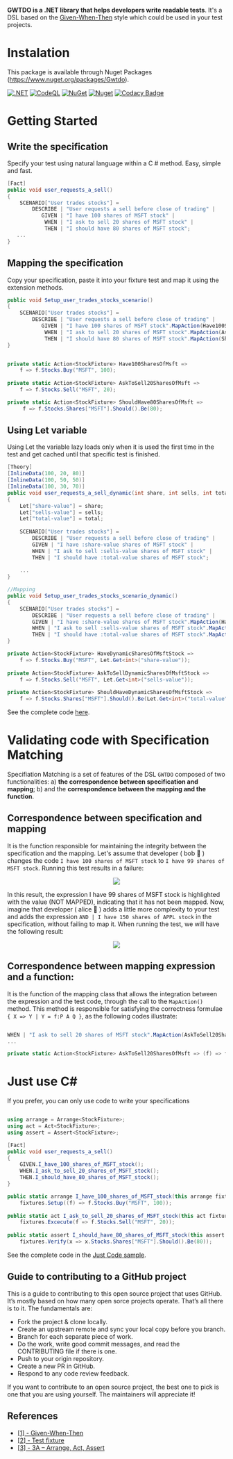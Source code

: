 **GWTDO is a .NET library that helps developers write readable tests**.
It's a DSL based on the [Given-When-Then](https://martinfowler.com/bliki/GivenWhenThen.html) style which could be used in your test projects.

# Instalation
This package is available through Nuget Packages (https://www.nuget.org/packages/Gwtdo).

[![.NET](https://github.com/8T4/gwtdo/actions/workflows/dotnet.yml/badge.svg)](https://github.com/8T4/gwtdo/actions/workflows/dotnet.yml)
[![CodeQL](https://github.com/8T4/gwtdo/actions/workflows/codeql-analysis.yml/badge.svg)](https://github.com/8T4/gwtdo/actions/workflows/codeql-analysis.yml)
[![NuGet](https://img.shields.io/nuget/v/Gwtdo.svg)](https://www.nuget.org/packages/Gwtdo) 
[![Nuget](https://img.shields.io/nuget/dt/Gwtdo.svg)](https://www.nuget.org/packages/Gwtdo) 
[![Codacy Badge](https://app.codacy.com/project/badge/Grade/51e1962835f24f65a3813d078061a9ef)](https://www.codacy.com/gh/8T4/gwtdo/dashboard?utm_source=github.com&amp;utm_medium=referral&amp;utm_content=8T4/gwtdo&amp;utm_campaign=Badge_Grade)

# Getting Started

## Write the specification
Specify your test using natural language within a C # method. Easy, simple and fast.
```c#
[Fact]
public void user_requests_a_sell()
{
    SCENARIO["User trades stocks"] =
        DESCRIBE | "User requests a sell before close of trading" |
           GIVEN | "I have 100 shares of MSFT stock" |
            WHEN | "I ask to sell 20 shares of MSFT stock" |
            THEN | "I should have 80 shares of MSFT stock";
   ...
}
```

## Mapping the specification
Copy your specification, paste it into your fixture test and map it using the extension methods.

```c#
public void Setup_user_trades_stocks_scenario()
{
    SCENARIO["User trades stocks"] =
        DESCRIBE | "User requests a sell before close of trading" |
           GIVEN | "I have 100 shares of MSFT stock".MapAction(Have100SharesOfMsft) |
            WHEN | "I ask to sell 20 shares of MSFT stock".MapAction(AskToSell20SharesOfMsft) |
            THEN | "I should have 80 shares of MSFT stock".MapAction(ShouldHave80SharesOfMsft);
}


private static Action<StockFixture> Have100SharesOfMsft => 
    f => f.Stocks.Buy("MSFT", 100);
    
private static Action<StockFixture> AskToSell20SharesOfMsft => 
    f => f.Stocks.Sell("MSFT", 20);    

private static Action<StockFixture> ShouldHave80SharesOfMsft => 
     f => f.Stocks.Shares["MSFT"].Should().Be(80);     

```

## Using Let variable
Using Let the variable lazy loads only when it is used the first time in the test and get cached until that specific test is finished.

```c#
[Theory]
[InlineData(100, 20, 80)]
[InlineData(100, 50, 50)]
[InlineData(100, 30, 70)]
public void user_requests_a_sell_dynamic(int share, int sells, int total)
{
    Let["share-value"] = share;
    Let["sells-value"] = sells;
    Let["total-value"] = total;
    
    SCENARIO["User trades stocks"] =
        DESCRIBE | "User requests a sell before close of trading" |
        GIVEN | "I have :share-value shares of MSFT stock" |
        WHEN | "I ask to sell :sells-value shares of MSFT stock" |
        THEN | "I should have :total-value shares of MSFT stock";
        
    ...
}

//Mapping
public void Setup_user_trades_stocks_scenario_dynamic()
{
    SCENARIO["User trades stocks"] =
        DESCRIBE | "User requests a sell before close of trading" |
        GIVEN | "I have :share-value shares of MSFT stock".MapAction(HaveDynamicSharesOfMsftStock) |
        WHEN | "I ask to sell :sells-value shares of MSFT stock".MapAction(AskToSellDynamicSharesOfMsftStock) |
        THEN | "I should have :total-value shares of MSFT stock".MapAction(ShouldHaveDynamicSharesOfMsftStock);
} 

private Action<StockFixture> HaveDynamicSharesOfMsftStock =>
    f => f.Stocks.Buy("MSFT", Let.Get<int>("share-value"));
    
private Action<StockFixture> AskToSellDynamicSharesOfMsftStock =>
    f => f.Stocks.Sell("MSFT", Let.Get<int>("sells-value"));     
    
private Action<StockFixture> ShouldHaveDynamicSharesOfMsftStock =>
    f => f.Stocks.Shares["MSFT"].Should().Be(Let.Get<int>("total-value"));
```

See the complete code [here](https://github.com/8T4/gwtdo/tree/main/src/Samples/Gwtdo.Sample.Test/NaturalLanguange).

# Validating code with Specification Matching
Specifiation Matching is a set of features of the DSL `GWTDO` composed of two functionalities: a) **the correspondence between specification and mapping**; b) and the **correspondence between the mapping and the function**. 

## Correspondence between specification and mapping

It is the function responsible for maintaining the integrity between the specification and the mapping. Let's assume that developer ( bob 👨 ) changes the code `I have 100 shares of MSFT stock` to `I have 99 shares of MSFT stock`. Running this test results in a failure:

<p align="center">
    <img src="https://user-images.githubusercontent.com/357114/117551998-4a2efc00-b01f-11eb-9548-460644f5a193.png" />
</p>

In this result, the expression I have 99 shares of MSFT stock is highlighted with the value (NOT MAPPED), indicating that it has not been mapped.
Now, imagine that developer ( alice 👩 ) adds a little more complexity to your test and adds the expression `AND | I have 150 shares of APPL stock` in the specification, without failing to map it. When running the test, we will have the following result:

<p align="center">
    <img src="https://user-images.githubusercontent.com/357114/117552124-025ca480-b020-11eb-8a09-a8e0779c65e4.png" />
</p>

## Correspondence between mapping expression and a function:
It is the function of the mapping class that allows the integration between the expression and the test code, through the call to the `MapAction()` method. This method is responsible for satisfying the correctness formulae `{ X => Y | Y = f:P A Q }`, as the following codes illustrate:

```c#

WHEN | "I ask to sell 20 shares of MSFT stock".MapAction(AskToSell20SharesOfMsft)
...

private static Action<StockFixture> AskToSell20SharesOfMsft => (f) => f.Stocks.Sell("MSFT", 20);    
```

# Just use C#

If you prefer, you can only use code to write your specifications

```c#

using arrange = Arrange<StockFixture>;
using act = Act<StockFixture>;
using assert = Assert<StockFixture>;

[Fact]
public void user_requests_a_sell()
{
    GIVEN.I_have_100_shares_of_MSFT_stock();
    WHEN.I_ask_to_sell_20_shares_of_MSFT_stock();
    THEN.I_should_have_80_shares_of_MSFT_stock();
}

public static arrange I_have_100_shares_of_MSFT_stock(this arrange fixtures) =>
    fixtures.Setup((f) => f.Stocks.Buy("MSFT", 100));
    
public static act I_ask_to_sell_20_shares_of_MSFT_stock(this act fixtures) =>
    fixtures.Excecute(f => f.Stocks.Sell("MSFT", 20));
    
public static assert I_should_have_80_shares_of_MSFT_stock(this assert fixtures) =>
    fixtures.Verify(x => x.Stocks.Shares["MSFT"].Should().Be(80));    
```
        
See the complete code in the [Just Code sample](https://github.com/8T4/gwtdo/tree/main/src/Samples/Gwtdo.Sample.Test/JustCode).


## Guide to contributing to a GitHub project
This is a guide to contributing to this open source project that uses GitHub. It’s mostly based on how many open sorce projects operate. That’s all there is to it. The fundamentals are:

- Fork the project & clone locally.  
- Create an upstream remote and sync your local copy before you branch.  
- Branch for each separate piece of work.  
- Do the work, write good commit messages, and read the CONTRIBUTING file if there is one.  
- Push to your origin repository.  
- Create a new PR in GitHub.  
- Respond to any code review feedback.  

If you want to contribute to an open source project, the best one to pick is one that you are using yourself. The maintainers will appreciate it!

## References

- [[1] - Given-When-Then](https://martinfowler.com/bliki/GivenWhenThen.html)
- [[2] - Test fixture](https://en.wikipedia.org/wiki/Test_fixture)  
- [[3] - 3A – Arrange, Act, Assert](https://xp123.com/articles/3a-arrange-act-assert/)  
